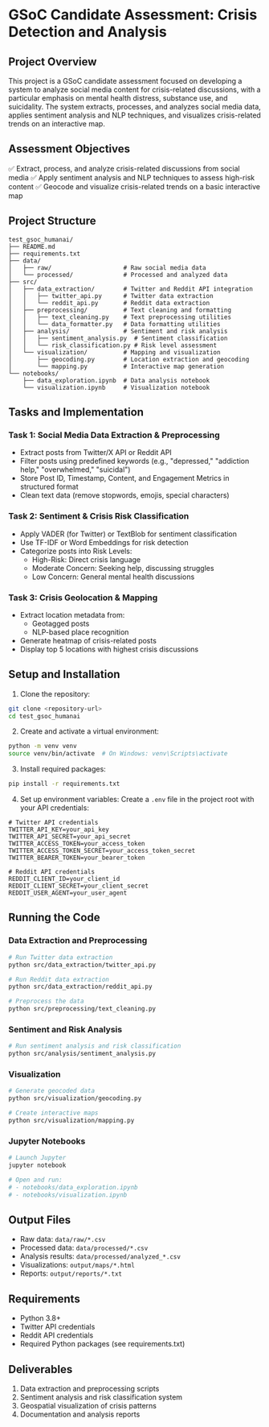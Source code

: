 # GSoC Candidate Assessment: Crisis Detection and Analysis

## Project Overview
This project is a GSoC candidate assessment focused on developing a system to analyze social media content for crisis-related discussions, with a particular emphasis on mental health distress, substance use, and suicidality. The system extracts, processes, and analyzes social media data, applies sentiment analysis and NLP techniques, and visualizes crisis-related trends on an interactive map.

## Assessment Objectives
✅ Extract, process, and analyze crisis-related discussions from social media
✅ Apply sentiment analysis and NLP techniques to assess high-risk content
✅ Geocode and visualize crisis-related trends on a basic interactive map

## Project Structure
```
test_gsoc_humanai/
├── README.md
├── requirements.txt
├── data/
│   ├── raw/                    # Raw social media data
│   └── processed/              # Processed and analyzed data
├── src/
│   ├── data_extraction/        # Twitter and Reddit API integration
│   │   ├── twitter_api.py      # Twitter data extraction
│   │   └── reddit_api.py       # Reddit data extraction
│   ├── preprocessing/          # Text cleaning and formatting
│   │   ├── text_cleaning.py    # Text preprocessing utilities
│   │   └── data_formatter.py   # Data formatting utilities
│   ├── analysis/               # Sentiment and risk analysis
│   │   ├── sentiment_analysis.py  # Sentiment classification
│   │   └── risk_classification.py # Risk level assessment
│   └── visualization/          # Mapping and visualization
│       ├── geocoding.py        # Location extraction and geocoding
│       └── mapping.py          # Interactive map generation
└── notebooks/
    ├── data_exploration.ipynb  # Data analysis notebook
    └── visualization.ipynb     # Visualization notebook
```

## Tasks and Implementation

### Task 1: Social Media Data Extraction & Preprocessing
- Extract posts from Twitter/X API or Reddit API
- Filter posts using predefined keywords (e.g., "depressed," "addiction help," "overwhelmed," "suicidal")
- Store Post ID, Timestamp, Content, and Engagement Metrics in structured format
- Clean text data (remove stopwords, emojis, special characters)

### Task 2: Sentiment & Crisis Risk Classification
- Apply VADER (for Twitter) or TextBlob for sentiment classification
- Use TF-IDF or Word Embeddings for risk detection
- Categorize posts into Risk Levels:
  - High-Risk: Direct crisis language
  - Moderate Concern: Seeking help, discussing struggles
  - Low Concern: General mental health discussions

### Task 3: Crisis Geolocation & Mapping
- Extract location metadata from:
  - Geotagged posts
  - NLP-based place recognition
- Generate heatmap of crisis-related posts
- Display top 5 locations with highest crisis discussions

## Setup and Installation

1. Clone the repository:
```bash
git clone <repository-url>
cd test_gsoc_humanai
```

2. Create and activate a virtual environment:
```bash
python -m venv venv
source venv/bin/activate  # On Windows: venv\Scripts\activate
```

3. Install required packages:
```bash
pip install -r requirements.txt
```

4. Set up environment variables:
Create a `.env` file in the project root with your API credentials:
```env
# Twitter API credentials
TWITTER_API_KEY=your_api_key
TWITTER_API_SECRET=your_api_secret
TWITTER_ACCESS_TOKEN=your_access_token
TWITTER_ACCESS_TOKEN_SECRET=your_access_token_secret
TWITTER_BEARER_TOKEN=your_bearer_token

# Reddit API credentials
REDDIT_CLIENT_ID=your_client_id
REDDIT_CLIENT_SECRET=your_client_secret
REDDIT_USER_AGENT=your_user_agent
```

## Running the Code

### Data Extraction and Preprocessing
```bash
# Run Twitter data extraction
python src/data_extraction/twitter_api.py

# Run Reddit data extraction
python src/data_extraction/reddit_api.py

# Preprocess the data
python src/preprocessing/text_cleaning.py
```

### Sentiment and Risk Analysis
```bash
# Run sentiment analysis and risk classification
python src/analysis/sentiment_analysis.py

```

### Visualization
```bash
# Generate geocoded data
python src/visualization/geocoding.py

# Create interactive maps
python src/visualization/mapping.py
```

### Jupyter Notebooks
```bash
# Launch Jupyter
jupyter notebook

# Open and run:
# - notebooks/data_exploration.ipynb
# - notebooks/visualization.ipynb
```

## Output Files
- Raw data: `data/raw/*.csv`
- Processed data: `data/processed/*.csv`
- Analysis results: `data/processed/analyzed_*.csv`
- Visualizations: `output/maps/*.html`
- Reports: `output/reports/*.txt`

## Requirements
- Python 3.8+
- Twitter API credentials
- Reddit API credentials 
- Required Python packages (see requirements.txt)

## Deliverables
1. Data extraction and preprocessing scripts
2. Sentiment analysis and risk classification system
3. Geospatial visualization of crisis patterns
4. Documentation and analysis reports
